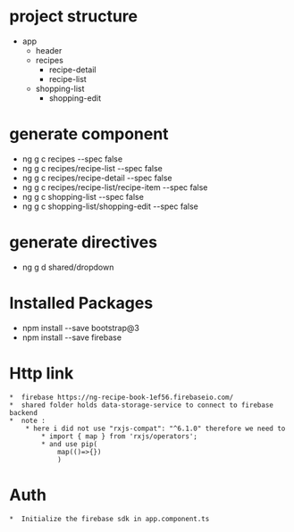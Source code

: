 # project structure
* app
    * header
    * recipes
        * recipe-detail
        * recipe-list
    * shopping-list
        * shopping-edit
# generate component

* ng g c recipes --spec false
* ng g c recipes/recipe-list  --spec false
* ng g c recipes/recipe-detail  --spec false
* ng g c recipes/recipe-list/recipe-item  --spec false
* ng g c shopping-list  --spec false
* ng g c shopping-list/shopping-edit  --spec false

# generate directives

* ng g d shared/dropdown

# Installed Packages

* npm install --save bootstrap@3
* npm install --save firebase

#  Http link
    *  firebase https://ng-recipe-book-1ef56.firebaseio.com/
    *  shared folder holds data-storage-service to connect to firebase backend
    *  note :
        * here i did not use "rxjs-compat": "^6.1.0" therefore we need to 
            * import { map } from 'rxjs/operators'; 
            * and use pip( 
                map(()=>{})
                )
#   Auth
    *  Initialize the firebase sdk in app.component.ts

